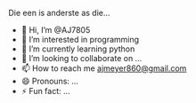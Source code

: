 Die een is anderste as die... 
- 👋 Hi, I’m @AJ7805
- 👀 I’m interested in programming
- 🌱 I’m currently learning python
- 💞️ I’m looking to collaborate on ...
- 📫 How to reach me ajmeyer860@gmail.com
- 😄 Pronouns: ...
- ⚡ Fun fact: ...

<!---
AJ7805/AJ7805 is a ✨ special ✨ 
